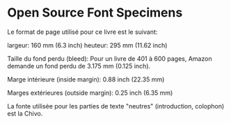 Open Source Font Specimens
==========================

Le format de page utilisé pour ce livre est le suivant:

largeur: 160 mm (6.3 inch)
heuteur: 295 mm (11.62 inch)

Taille du fond perdu (bleed): 
Pour un livre de 401 à 600 pages, Amazon demande un fond perdu de 3.175 mm (0.125 inch).

Marge intérieure (inside margin):
0.88 inch (22.35 mm)

Marges extérieures (outside margin):
0.25 inch (6.35 mm)

La fonte utilisée pour les parties de texte "neutres" (introduction, colophon) est la Chivo. 

